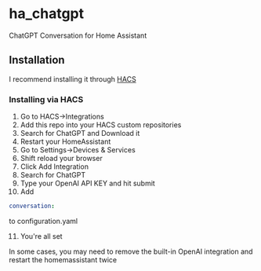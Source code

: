 # ha_chatgpt
 ChatGPT Conversation for Home Assistant
## Installation

I recommend installing it through [HACS](https://github.com/hacs/integration)

### Installing via HACS

1. Go to HACS->Integrations
2. Add this repo into your HACS custom repositories
3. Search for ChatGPT and Download it
4. Restart your HomeAssistant
5. Go to Settings->Devices & Services
6. Shift reload your browser
7. Click Add Integration
8. Search for ChatGPT
9. Type your OpenAI API KEY and hit submit
10. Add
```yaml
conversation:
```
to configuration.yaml

11. You're all set

In some cases, you may need to remove the built-in OpenAI integration and restart the homemassistant twice